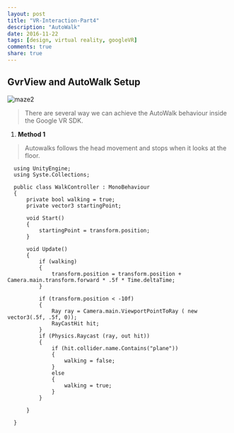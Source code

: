 ```yaml
---
layout: post
title: "VR-Interaction-Part4"
description: "AutoWalk"
date: 2016-11-22
tags: [design, virtual reality, googleVR]
comments: true
share: true
---
```

## GvrView and AutoWalk Setup

![maze2](https://cloud.githubusercontent.com/assets/17754060/20543151/3747bc5a-b0db-11e6-9a4f-7d9e558dc318.png)

> There are several way we can achieve the AutoWalk behaviour inside the Google VR SDK.

1. **Method 1** 

> Autowalks follows the head movement and stops when it looks at the floor.

      using UnityEngine;
      using Syste.Collections;

      public class WalkController : MonoBehaviour
      {
          private bool walking = true;
          private vector3 startingPoint;

          void Start()
          {
              startingPoint = transform.position;
          }

          void Update()
          {
              if (walking)
              {
                  transform.position = transform.position + Camera.main.transform.forward * .5f * Time.deltaTime;
              }

              if (transform.position < -10f)
              {
                  Ray ray = Camera.main.ViewportPointToRay ( new vector3(.5f, .5f, 0));
                  RayCastHit hit;
              }
              if (Physics.Raycast (ray, out hit))
              {
                  if (hit.collider.name.Contains("plane"))
                  {
                      walking = false;
                  } 
                  else 
                  {
                      walking = true;
                  }
              }

          }

      }
